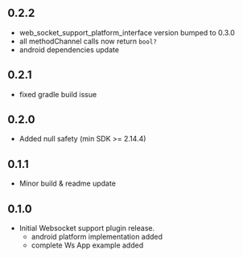 ## 0.2.2

* web_socket_support_platform_interface version bumped to 0.3.0
* all methodChannel calls now return `bool?`
* android dependencies update

## 0.2.1

* fixed gradle build issue

## 0.2.0

* Added null safety (min SDK >= 2.14.4)

## 0.1.1

* Minor build & readme update 

## 0.1.0

* Initial Websocket support plugin release.
  * android platform implementation added
  * complete Ws App example added
